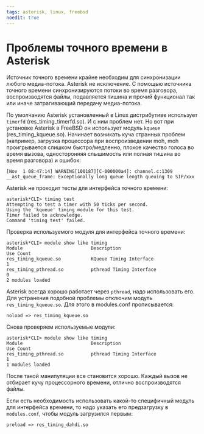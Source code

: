 ```yaml
---
tags: asterisk, linux, freebsd
noedit: true
---
```


# Проблемы точного времени в Asterisk

Источник точного времени крайне необходим для синхронизации любого медиа-потока. Asterisk не исключение. С помощью источника точного времени синхронизируются потоки во время разговора, воспроизводятся файлы, подавляется тишина и прочий функционал так или иначе затрагивающий передачу медиа-потока.

По умолчанию Asterisk установленный в Linux дистрибутиве использует `timerfd` (res_timing_timerfd.so). И с ним проблем нет. Но вот при установке Asterisk в FreeBSD он использует модуль `kqueue` (res_timing_kqueue.so). Начинает возникать куча странных проблем (например, загрузка процессора при воспроизведении moh, moh проигрывается слишком быстро/медленно, плохое качество голоса во время вызова, односторонняя слышимость или полная тишина во время разговора) и ошибок:

    [Nov  1 08:47:14] WARNING[100187][C-000000a4]: channel.c:1309 __ast_queue_frame: Exceptionally long queue length queuing to SIP/xxx

Asterisk не проходит тесты для интерфейса точного времени:

    asterisk*CLI> timing test
    Attempting to test a timer with 50 ticks per second.
    Using the 'kqueue' timing module for this test.
    Timer failed to acknowledge.
    Command 'timing test' failed.

Проверка используемого модуля для интерфейса точного времени:

    asterisk*CLI> module show like timing
    Module                         Description                              Use Count
    res_timing_kqueue.so           KQueue Timing Interface                  1
    res_timing_pthread.so          pthread Timing Interface                 0
    2 modules loaded

Asterisk всегда хорошо работает через `pthread`, надо использовать его. Для устранения подобной проблемы отключим модуль `res_timing_kqueue.so`. Для этого в modules.conf прописывается:

    noload => res_timing_kqueue.so

Снова проверяем используемые модули:

    asterisk*CLI> module show like timing
    Module                         Description                              Use Count
    res_timing_pthread.so          pthread Timing Interface                 1
    1 modules loaded

После такой манипуляции все становится хорошо. Каждый вызов не отбирает кучу процессорного времени, отлично воспроизводятся файлы.

Если есть необходимость использовать какой-то специфичный модуль для интерфейса времени, то надо указать его предзагрузку в `modules.conf`, чтобы модуль загрузился первым:

    preload => res_timing_dahdi.so


